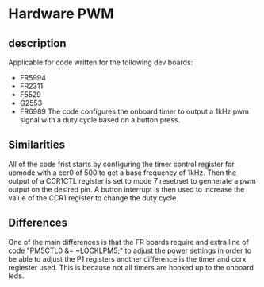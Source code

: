 # Hardware PWM
## description
Applicable for code written for the following dev boards:
* FR5994
* FR2311
* F5529
* G2553
* FR6989
The code configures the onboard timer to output a 1kHz pwm signal with a duty cycle based on a button press.

## Similarities 
All of the code frist starts by configuring the timer control register for upmode with a ccr0 of 500 to get a base frequency of 1kHz. Then the output of a CCR1CTL register is set to mode 7 reset/set to gennerate a pwm output on the desired pin. A button interrupt is then used to increase the value of the CCR1 register to change the duty cycle.

## Differences
One of the main differences is that the FR boards require and extra line of code "PM5CTL0 &= ~LOCKLPM5;" to adjust the power settings in order to be able to adjust the P1 registers another difference is the timer and ccrx regiester used. This is because not all timers are hooked up to the onboard leds.